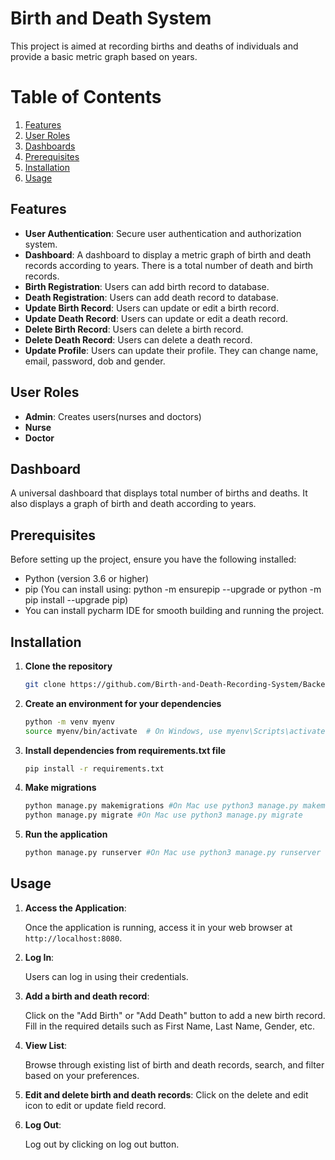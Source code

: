 # Birth and Death System
This project is aimed at recording births and deaths of individuals and provide a basic metric graph
based on years.

# Table of Contents
1. [Features](#features)
2. [User Roles](#user-roles)
3. [Dashboards](#dashboards)
4. [Prerequisites](#prerequisites)
5. [Installation](#installation)
6. [Usage](#usage)

## Features
- **User Authentication**: Secure user authentication and authorization system.
- **Dashboard**: A dashboard to display a metric graph of birth and death records according to years. There is a total number of death and birth records.
- **Birth Registration**: Users can add birth record to database.
- **Death Registration**: Users can add death record to database.
- **Update Birth Record**: Users can update or edit a birth record.
- **Update Death Record**: Users can update or edit a death record.
- **Delete Birth Record**: Users can delete a birth record.
- **Delete Death Record**: Users can delete a death record.
- **Update Profile**: Users can update their profile. They can change name, email, password, dob and gender.

## User Roles
- **Admin**: Creates users(nurses and doctors)
- **Nurse**
- **Doctor**

## Dashboard
A universal dashboard that displays total number of births and deaths. It also displays a graph of birth and death according to years.

## Prerequisites

Before setting up the project, ensure you have the following installed:

- Python (version 3.6 or higher)
- pip (You can install using: python -m ensurepip --upgrade or python -m pip install --upgrade pip)
- You can install pycharm IDE for smooth building and running the project.


## Installation
1. **Clone the repository**
    ```bash
    git clone https://github.com/Birth-and-Death-Recording-System/Backend.git
    ```

2. **Create an environment for your dependencies**
    ```bash
    python -m venv myenv
    source myenv/bin/activate  # On Windows, use myenv\Scripts\activate
   ```

3. **Install dependencies from requirements.txt file**
    ```bash
   pip install -r requirements.txt
   ```
   
4. **Make migrations**
    ```bash
   python manage.py makemigrations #On Mac use python3 manage.py makemigrations
   python manage.py migrate #On Mac use python3 manage.py migrate
   ```

5. **Run the application**
    ```bash
   python manage.py runserver #On Mac use python3 manage.py runserver
   ```
   
## Usage
1. **Access the Application**:

   Once the application is running, access it in your web browser at `http://localhost:8080`.

2. **Log In**:

   Users can log in using their credentials.

3. **Add a birth and death record**:

   Click on the "Add Birth" or "Add Death" button to add a new birth record. Fill in the required details such as First Name, Last Name, Gender, etc.

4. **View List**:

   Browse through existing list of birth and death records, search, and filter based on your preferences.

5. **Edit and delete birth and death records**:
Click on the delete and edit icon to edit or update field record.

6. **Log Out**:

    Log out by clicking on log out button.
